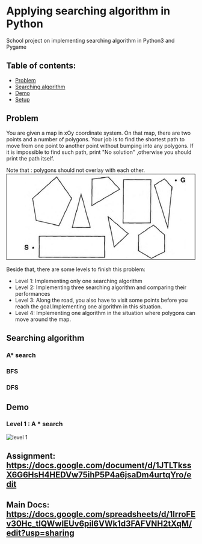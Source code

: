 # Applying searching algorithm in Python
School project on implementing searching algorithm in Python3 and Pygame 
## Table of contents:
* [Problem](#problem)
* [Searching algorithm](#searching-algorithm)
* [Demo](#Demo)
* [Setup](#setup)
## Problem 
You are given a map in xOy coordinate system. On that map, there are two points and a number of polygons. Your job is to find the shortest path to move from one point to another point without bumping into any polygons. If it is impossible to find such path, print "No solution" ,otherwise you should print the path itself. 

Note that : polygons should not overlay with each other.
![Problem image](./image/problem.PNG)

Beside that, there are some levels to finish this problem: 
* Level 1: Implementing only one searching algorithm
* Level 2: Implementing three searching algorithm and comparing their performances
* Level 3: Along the road, you also have to visit some points before you reach the goal.Implementing one algorithm in this situation.
* Level 4: Implementing one algorithm in the situation where polygons can move around the map.
## Searching algorithm 
### A* search 
### BFS 
### DFS 
## Demo
### Level 1 : A * search 
![level 1](./image/level-1.PNG)

## Assignment: https://docs.google.com/document/d/1JTLTkssX6G6HsH4HEDVw75ihP5P4a6jsaDm4urtqYro/edit
## Main Docs: https://docs.google.com/spreadsheets/d/1IrroFEv30Hc_tlQWwlEUv6piI6VWk1d3FAFVNH2tXqM/edit?usp=sharing
